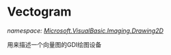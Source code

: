 ﻿# Vectogram
_namespace: <a href="#" onClick="load('/docs/Microsoft.VisualBasic.Imaging.Drawing2D/index.md')">Microsoft.VisualBasic.Imaging.Drawing2D</a>_

用来描述一个向量图的GDI绘图设备




